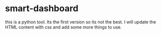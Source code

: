 # smart-dashboard
this is a python tool.
Its the first version so its not the best.
I will update the HTML content with css and add some more things to use.
